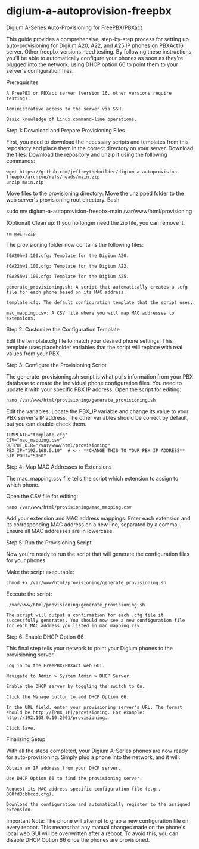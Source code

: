 # digium-a-autoprovision-freepbx
Digium A-Series Auto-Provisioning for FreePBX/PBXact

This guide provides a comprehensive, step-by-step process for setting up auto-provisioning for Digium A20, A22, and A25 IP phones on PBXAct16 server. Other freepbx versions need testing. By following these instructions, you'll be able to automatically configure your phones as soon as they're plugged into the network, using DHCP option 66 to point them to your server's configuration files.

Prerequisites

    A FreePBX or PBXact server (version 16, other versions require testing).

    Administrative access to the server via SSH.

    Basic knowledge of Linux command-line operations.

Step 1: Download and Prepare Provisioning Files

First, you need to download the necessary scripts and templates from this repository and place them in the correct directory on your server.
Download the files:
Download the repository and unzip it using the following commands:
    
    wget https://github.com/jeffreythebuilder/digium-a-autoprovision-freepbx/archive/refs/heads/main.zip
    unzip main.zip

Move files to the provisioning directory:
Move the unzipped folder to the web server's provisioning root directory.
Bash

sudo mv digium-a-autoprovision-freepbx-main /var/www/html/provisioning

(Optional) Clean up:
If you no longer need the zip file, you can remove it.

    rm main.zip

The provisioning folder now contains the following files:

    f0A20hw1.100.cfg: Template for the Digium A20.

    f0A22hw1.100.cfg: Template for the Digium A22.

    f0A25hw1.100.cfg: Template for the Digium A25.

    generate_provisioning.sh: A script that automatically creates a .cfg file for each phone based on its MAC address.

    template.cfg: The default configuration template that the script uses.

    mac_mapping.csv: A CSV file where you will map MAC addresses to extensions.

Step 2: Customize the Configuration Template

Edit the template.cfg file to match your desired phone settings. This template uses placeholder variables that the script will replace with real values from your PBX.

Step 3: Configure the Provisioning Script

The generate_provisioning.sh script is what pulls information from your PBX database to create the individual phone configuration files. You need to update it with your specific PBX IP address.
Open the script for editing:

    nano /var/www/html/provisioning/generate_provisioning.sh

Edit the variables:
Locate the PBX_IP variable and change its value to your PBX server's IP address. The other variables should be correct by default, but you can double-check them.

    TEMPLATE="template.cfg"
    CSV="mac_mapping.csv"
    OUTPUT_DIR="/var/www/html/provisioning"
    PBX_IP="192.168.0.10"  # <-- **CHANGE THIS TO YOUR PBX IP ADDRESS**
    SIP_PORT="5160"

Step 4: Map MAC Addresses to Extensions

The mac_mapping.csv file tells the script which extension to assign to which phone.

Open the CSV file for editing:
    
    nano /var/www/html/provisioning/mac_mapping.csv

Add your extension and MAC address mappings:
Enter each extension and its corresponding MAC address on a new line, separated by a comma. Ensure all MAC addresses are in lowercase.

Step 5: Run the Provisioning Script

Now you're ready to run the script that will generate the configuration files for your phones.

Make the script executable:

    chmod +x /var/www/html/provisioning/generate_provisioning.sh

Execute the script:

    ./var/www/html/provisioning/generate_provisioning.sh

    The script will output a confirmation for each .cfg file it successfully generates. You should now see a new configuration file for each MAC address you listed in mac_mapping.csv.

Step 6: Enable DHCP Option 66

This final step tells your network to point your Digium phones to the provisioning server.

    Log in to the FreePBX/PBXact web GUI.

    Navigate to Admin > System Admin > DHCP Server.

    Enable the DHCP server by toggling the switch to On.

    Click the Manage button to add DHCP Option 66.

    In the URL field, enter your provisioning server's URL. The format should be http://[PBX_IP]/provisioning. For example: http://192.168.0.10:2001/provisioning.

    Click Save.

Finalizing Setup

With all the steps completed, your Digium A-Series phones are now ready for auto-provisioning. Simply plug a phone into the network, and it will:

    Obtain an IP address from your DHCP server.

    Use DHCP Option 66 to find the provisioning server.

    Request its MAC-address-specific configuration file (e.g., 000fd3cbbccd.cfg).

    Download the configuration and automatically register to the assigned extension.

Important Note: The phone will attempt to grab a new configuration file on every reboot. This means that any manual changes made on the phone's local web GUI will be overwritten after a reboot. To avoid this, you can disable DHCP Option 66 once the phones are provisioned.
